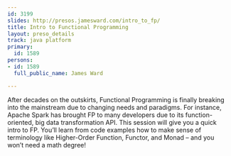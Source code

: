 ```yaml
---
id: 3199
slides: http://presos.jamesward.com/intro_to_fp/
title: Intro to Functional Programming
layout: preso_details
track: java platform
primary:
  id: 1589
persons:
- id: 1589
  full_public_name: James Ward

---
```

After decades on the outskirts, Functional Programming is finally breaking into the mainstream due to changing needs and paradigms. For instance, Apache Spark has brought FP to many developers due to its function-oriented, big data transformation API. This session will give you a quick intro to FP. You’ll learn from code examples how to make sense of terminology like Higher-Order Function, Functor, and Monad – and you won’t need a math degree!
